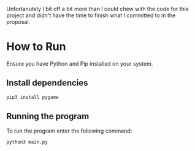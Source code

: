 Unfortanutely I bit off a bit more than I could chew with the code for this project and didn't have the time to finish what I committed to in the proposal. 

# How to Run

Ensure you have Python and Pip installed on your system.

## Install dependencies

```bash
pip3 install pygame
```

## Running the program

To run the program enter the following command:

```bash
python3 main.py
```